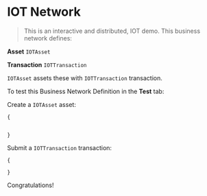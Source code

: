 # IOT Network

> This is an interactive and distributed, IOT  demo.
This business network defines:

**Asset**
`IOTAsset`

**Transaction**
`IOTTransaction`

`IOTAsset` assets these with `IOTTransaction`  transaction.

To test this Business Network Definition in the **Test** tab:


Create a `IOTAsset` asset:

```
{
  
 
}
```

Submit a `IOTTransaction` transaction:

```
{
  
}
```

Congratulations!
